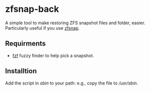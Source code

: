 # zfsnap-back

A simple tool to make restoring ZFS snapshot files and folder, easier.  Particularly useful if you use [zfsnap](https://www.zfsnap.org/).

## Requirments

 * [fzf](https://github.com/junegunn/fzf) fuzzy finder to help pick a snapshot.

## Installtion

Add the script in _sbin_ to your path: e.g., copy the file to _/usr/sbin_.
